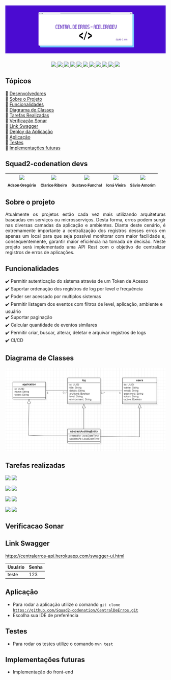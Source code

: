 <h1 align="center"><img width="900" height="150" src="https://github.com/Squad2-codenation/CentralDeErros/blob/develop/banner_inicio.jpeg"></h1>

<p align="center">
  <a href="https://www.java.com/pt_BR/">
    <img src="https://img.shields.io/static/v1?label=java&message=1.8&color=blue&style=for-the-badge&logo=JAVA"/>
  </a>
  <a href="https://spring.io/">
    <img src="https://img.shields.io/static/v1?label=spring&message=framework&color=green&style=for-the-badge&logo=SPRING"/>
  </a>
  <a href="https://www.heroku.com/">
    <img src="https://img.shields.io/static/v1?label=heroku&message=deploy&color=blueviolet&style=for-the-badge&logo=HEROKU"/>
  </a>
  <a href="https://maven.apache.org/">
    <img src="https://img.shields.io/static/v1?label=maven&message=3.5.1&color=orange&style=for-the-badge&logo=APACHE"/>
  </a>
  <a href="https://www.postgresql.org/">
    <img src="https://img.shields.io/static/v1?label=postgres&message=database&color=blue&style=for-the-badge&logo=POSTGRESQL"/>
  </a>
  <a href="https://www.sonarqube.org/">
    <img src="https://img.shields.io/static/v1?label=sonar&message=6.7.7&color=blue&style=for-the-badge&logo=SONARQUBE"/>
  </a>
  <a href="https://www.postman.com/">
    <img src="https://img.shields.io/static/v1?label=postman&message=7.27.1&color=orange&style=for-the-badge&logo=POSTMAN"/>
  </a>
  <a href="https://swagger.io/">
    <img src="https://img.shields.io/static/v1?label=swagger&message=framework&color=green&style=for-the-badge&logo=SWAGGER"/>
  </a>
  <a href="https://trello.com/">
    <img src="https://img.shields.io/static/v1?label=trello&message=follow%20up&color=blue&style=for-the-badge&logo=TRELLO"/>
  </a>
  <a href="https://github.com/features/actions">
    <img src="https://img.shields.io/static/v1?label=github%20actions&message=CI/CD&color=blue&style=for-the-badge&logo=GITHUB"/>
  </a>
    <img src="http://img.shields.io/static/v1?label=STATUS&message=desenvolvimento&color=blue&style=for-the-badge"/>
</p>

## Tópicos
:white_square_button: [Desenvolvedores](#squad2-codenation-devs)  
:white_square_button: [Sobre o Projeto](#sobre-o-projeto)  
:white_square_button: [Funcionalidades](#funcionalidades)  
:white_square_button: [Diagrama de Classes](#diagrama-de-classes)   
:white_square_button: [Tarefas Realizadas](#tarefas-realizadas)  
:white_square_button: [Verificação Sonar](#verificacao-sonar)  
:white_square_button: [Link Swagger](#link-swagger)  
:white_square_button: [Deploy da Aplicação](#deploy-da-aplicação)  
:white_square_button: [Aplicação](#aplicação)  
:white_square_button: [Testes](#testes)  
:white_square_button: [Implementações futuras](#implementações-futuras)  

## Squad2-codenation devs
[<img src="https://avatars1.githubusercontent.com/u/19240084?s=460&u=49e6d58063c57d8f98d087601b57f3794b5b253b&v=4" width=115 > <br> <sub> Adson Gregório  </sub>](https://github.com/adsonmg) | [<img src="https://avatars0.githubusercontent.com/u/55720745?s=460&u=f743d6664292354498de02607678e58f22f46db4&v=4" width=115 > <br> <sub> Clarice Ribeiro </sub>](https://github.com/Claarice) | [<img src="https://avatars3.githubusercontent.com/u/30726011?s=460&u=b8973775460e3c41e54a2b8d03ed79955a7ddca2&v=4" width=115 > <br> <sub> Gustavo Funchal </sub>](https://github.com/Delagustta) | [<img src="https://avatars2.githubusercontent.com/u/33843669?s=460&v=4" width=115 > <br> <sub> Ioná Vieira  </sub>](https://github.com/ionavieira) | [<img src="https://avatars3.githubusercontent.com/u/48466006?s=400&u=1e7e1fd6fcfb5e52d8d703f39f14defc3084ba00&v=4" width=115 > <br> <sub> Sávio Amorim </sub>](https://github.com/savioamorim) |
| --- | --- | --- | --- | --- |

## Sobre o projeto
<p align="justify">Atualmente os projetos estão cada vez mais utilizando arquiteturas baseadas em serviços ou microsserviços. Desta forma, erros podem surgir nas diversas camadas da aplicação e ambientes. Diante deste cenário, é extremamente importante a centralização dos registros desses erros em apenas um local para que seja possível monitorar com maior facilidade e, consequentemente, garantir maior eficiência na tomada de decisão. Neste projeto será implementado uma API Rest com o objetivo de centralizar registros de erros de aplicações.</p>

## Funcionalidades
:heavy_check_mark: Permitir autenticação do sistema através de um Token de Acesso  
:heavy_check_mark: Suportar ordenação dos registros de log por level e frequência  
:heavy_check_mark: Poder ser acessado por multiplos sistemas  
:heavy_check_mark: Permitir listagem dos eventos com filtros de level, aplicação, ambiente e usuário  
:heavy_check_mark: Suportar paginação  
:heavy_check_mark: Calcular quantidade de eventos similares  
:heavy_check_mark: Permitir criar, buscar, alterar, deletar e arquivar registros de logs  
:heavy_check_mark: CI/CD    

## Diagrama de Classes
<img src="https://github.com/Squad2-codenation/CentralDeErros/blob/master/DiagramaDeClasses_1.png"/>

## Tarefas realizadas
<p>
  <img src="https://img.shields.io/badge/DEVOPS-5%20TAREFAS-blue"/> 
  <img src="https://img.shields.io/badge/REALIZADAS-0%25-red"/>
</p>
<p>
  <img src="https://img.shields.io/badge/BACKEND-34%20TAREFAS-blue"/> 
  <img src="https://img.shields.io/badge/REALIZADAS-73,53%25-yellow"/>
</p>
<p>
  <img src="https://img.shields.io/badge/DOCUMENTACAO-7%20TAREFAS-blue"/> 
  <img src="https://img.shields.io/badge/REALIZADAS-42,86%25-yellow"/>
</p>
<p>
  <img src="https://img.shields.io/badge/BANCO%20DE%20DADOS-5%20TAREFAS-blue"/> 
  <img src="https://img.shields.io/badge/REALIZADAS-80%25-green"/>
</p>

## Verificacao Sonar

## Link Swagger 
https://centralerros-api.herokuapp.com/swagger-ui.html

<table>
  <thead>
    <th>Usuário</th>
    <th>Senha</th>
  </thead>
  <tbody>
    <tr> 
      <td>teste</td>
      <td>123</td>
    </tr>
  </tbody>  
</table>

## Aplicação
* Para rodar a aplicação utilize o comando <code>git clone https://github.com/Squad2-codenation/CentralDeErros.git</code>
* Escolha sua IDE de preferência

## Testes
* Para rodar os testes utilize o comando <code>mvn test</code>

## Implementações futuras
* Implementação do front-end

